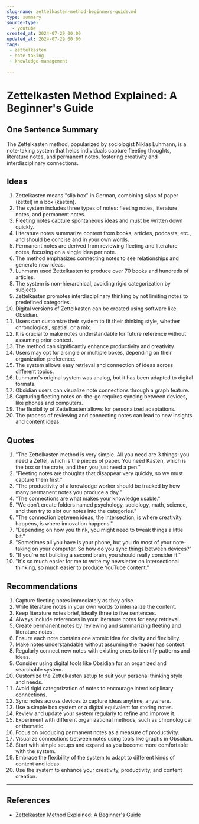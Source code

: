 ```yaml
---
slug-name: zettelkasten-method-beginners-guide.md
type: summary
source-type:
  - youtube
created_at: 2024-07-29 00:00
updated_at: 2024-07-29 00:00
tags:
 - zettelkasten
 - note-taking
 - knowledge-management

---
```


# Zettelkasten Method Explained: A Beginner's Guide

## One Sentence Summary

The Zettelkasten method, popularized by sociologist Niklas Luhmann, is a note-taking system that helps individuals capture fleeting thoughts, literature notes, and permanent notes, fostering creativity and interdisciplinary connections.

## Ideas

1. Zettelkasten means "slip box" in German, combining slips of paper (zettel) in a box (kasten).
2. The system includes three types of notes: fleeting notes, literature notes, and permanent notes.
3. Fleeting notes capture spontaneous ideas and must be written down quickly.
4. Literature notes summarize content from books, articles, podcasts, etc., and should be concise and in your own words.
5. Permanent notes are derived from reviewing fleeting and literature notes, focusing on a single idea per note.
6. The method emphasizes connecting notes to see relationships and generate new ideas.
7. Luhmann used Zettelkasten to produce over 70 books and hundreds of articles.
8. The system is non-hierarchical, avoiding rigid categorization by subjects.
9. Zettelkasten promotes interdisciplinary thinking by not limiting notes to predefined categories.
10. Digital versions of Zettelkasten can be created using software like Obsidian.
11. Users can customize their system to fit their thinking style, whether chronological, spatial, or a mix.
12. It is crucial to make notes understandable for future reference without assuming prior context.
13. The method can significantly enhance productivity and creativity.
14. Users may opt for a single or multiple boxes, depending on their organization preference.
15. The system allows easy retrieval and connection of ideas across different topics.
16. Luhmann's original system was analog, but it has been adapted to digital formats.
17. Obsidian users can visualize note connections through a graph feature.
18. Capturing fleeting notes on-the-go requires syncing between devices, like phones and computers.
19. The flexibility of Zettelkasten allows for personalized adaptations.
20. The process of reviewing and connecting notes can lead to new insights and content ideas.

## Quotes

1. "The Zettelkasten method is very simple. All you need are 3 things: you need a Zettel, which is the pieces of paper. You need Kasten, which is the box or the crate, and then you just need a pen."
2. "Fleeting notes are thoughts that disappear very quickly, so we must capture them first."
3. "The productivity of a knowledge worker should be tracked by how many permanent notes you produce a day."
4. "The connections are what makes your knowledge usable."
5. "We don’t create folders named psychology, sociology, math, science, and then try to slot our notes into the categories."
6. "The connection between ideas, the intersection, is where creativity happens, is where innovation happens."
7. "Depending on how you think, you might need to tweak things a little bit."
8. "Sometimes all you have is your phone, but you do most of your note-taking on your computer. So how do you sync things between devices?"
9. "If you're not building a second brain, you should really consider it."
10. "It's so much easier for me to write my newsletter on intersectional thinking, so much easier to produce YouTube content."

## Recommendations

1. Capture fleeting notes immediately as they arise.
2. Write literature notes in your own words to internalize the content.
3. Keep literature notes brief, ideally three to five sentences.
4. Always include references in your literature notes for easy retrieval.
5. Create permanent notes by reviewing and summarizing fleeting and literature notes.
6. Ensure each note contains one atomic idea for clarity and flexibility.
7. Make notes understandable without assuming the reader has context.
8. Regularly connect new notes with existing ones to identify patterns and ideas.
9. Consider using digital tools like Obsidian for an organized and searchable system.
10. Customize the Zettelkasten setup to suit your personal thinking style and needs.
11. Avoid rigid categorization of notes to encourage interdisciplinary connections.
12. Sync notes across devices to capture ideas anytime, anywhere.
13. Use a simple box system or a digital equivalent for storing notes.
14. Review and update your system regularly to refine and improve it.
15. Experiment with different organizational methods, such as chronological or thematic.
16. Focus on producing permanent notes as a measure of productivity.
17. Visualize connections between notes using tools like graphs in Obsidian.
18. Start with simple setups and expand as you become more comfortable with the system.
19. Embrace the flexibility of the system to adapt to different kinds of content and ideas.
20. Use the system to enhance your creativity, productivity, and content creation.

___

## References

- [Zettelkasten Method Explained: A Beginner's Guide](https://www.youtube.com/watch?v=GpV47rUYk8I)
